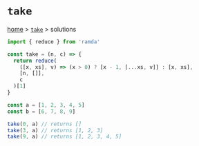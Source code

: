 # `take`

[home](../README.md) &gt; [`take`](./README.md) &gt; solutions

```js
import { reduce } from 'ramda'

const take = (n, c) => {
  return reduce(
    ([x, xs], v) => (x > 0) ? [x - 1, [...xs, v]] : [x, xs],
    [n, []],
    c
  )[1]
}

const a = [1, 2, 3, 4, 5]
const b = [6, 7, 8, 9]

take(0, a) // returns []
take(3, a) // returns [1, 2, 3]
take(9, a) // returns [1, 2, 3, 4, 5]
```

